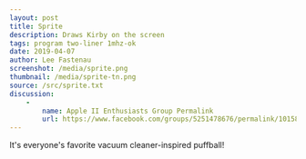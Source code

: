 ```yaml
---
layout: post
title: Sprite
description: Draws Kirby on the screen
tags: program two-liner 1mhz-ok
date: 2019-04-07
author: Lee Fastenau
screenshot: /media/sprite.png
thumbnail: /media/sprite-tn.png
source: /src/sprite.txt
discussion:
    -
        name: Apple II Enthusiasts Group Permalink
        url: https://www.facebook.com/groups/5251478676/permalink/10158453667263677/
---
```


It's everyone's favorite vacuum cleaner-inspired puffball!